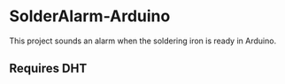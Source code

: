 # SolderAlarm-Arduino
This project sounds an alarm when the soldering iron is ready in Arduino.

## Requires DHT
